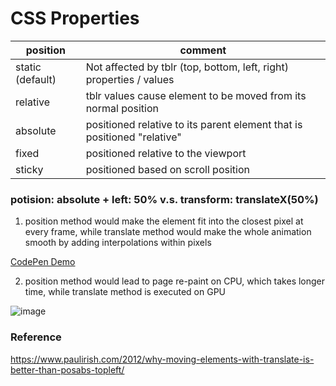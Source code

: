 # CSS Properties




|position | comment |
|---|---|
|static (default) |Not affected by tblr (top, bottom, left, right) properties / values|
|relative |tblr values cause element to be moved from its normal position|
|absolute |positioned relative to its parent element that is positioned "relative"|
|fixed |positioned relative to the viewport|
|sticky |positioned based on scroll position|



### <strong>potision: absolute + left: 50%</strong> v.s. <strong>transform: translateX(50%)</strong>

1. position method would make the element fit into the closest pixel at every frame, while translate method would make the whole animation smooth by adding interpolations within pixels

[CodePen Demo](https://codepen.io/frostace/pen/XWmwLeQ)

2. position method would lead to page re-paint on CPU, which takes longer time, while translate method is executed on GPU

![image](https://github.com/frostace/Front-End-Notes/tree/master/CSS/PositionVSTranslate.png.png)

### Reference

https://www.paulirish.com/2012/why-moving-elements-with-translate-is-better-than-posabs-topleft/